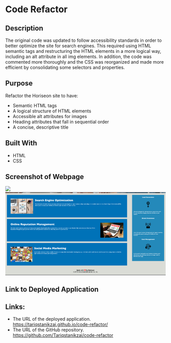 # Code Refactor

## Description
The original code was updated to follow accessibility standards in order to better optimize the site for search engines. This required using HTML semantic tags and restructuring the HTML elements in a more logical way, including an alt attribute in all img elements.
In addition, the code was commented more thoroughly and the CSS was reorganized and made more efficient by consolidating some selectors and properties.

## Purpose
Refactor the Horiseon site to have:

* Semantic HTML tags
* A logical structure of HTML elements
* Accessible alt attributes for images
* Heading attributes that fall in sequential order
* A concise, descriptive title

## Built With
* HTML
* CSS

## Screenshot of Webpage
![](assets/images/screenshot1.png)
![](assets/images/screenshot2.png)
## Link to Deployed Application

## Links:

* The URL of the deployed application.
https://tariqstanikzai.github.io/code-refactor/
* The URL of the GitHub repository.
 https://github.com/Tariqstanikzai/code-refactor